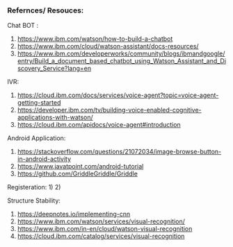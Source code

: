 ### Refernces/ Resouces:

Chat BOT :
1) https://www.ibm.com/watson/how-to-build-a-chatbot
2) https://www.ibm.com/cloud/watson-assistant/docs-resources/
3) https://www.ibm.com/developerworks/community/blogs/ibmandgoogle/entry/Build_a_document_based_chatbot_using_Watson_Assistant_and_Discovery_Service?lang=en

IVR:

1) https://cloud.ibm.com/docs/services/voice-agent?topic=voice-agent-getting-started
2) https://developer.ibm.com/tv/building-voice-enabled-cognitive-applications-with-watson/
3) https://cloud.ibm.com/apidocs/voice-agent#introduction

Android Application:

1) https://stackoverflow.com/questions/21072034/image-browse-button-in-android-activity 
2) https://www.javatpoint.com/android-tutorial
3) https://github.com/GriddleGriddle/Griddle

Registeration:
1) 
2)

Structure Stability:
1) https://deepnotes.io/implementing-cnn  
2) https://www.ibm.com/watson/services/visual-recognition/
3) https://www.ibm.com/in-en/cloud/watson-visual-recognition
4) https://cloud.ibm.com/catalog/services/visual-recognition



